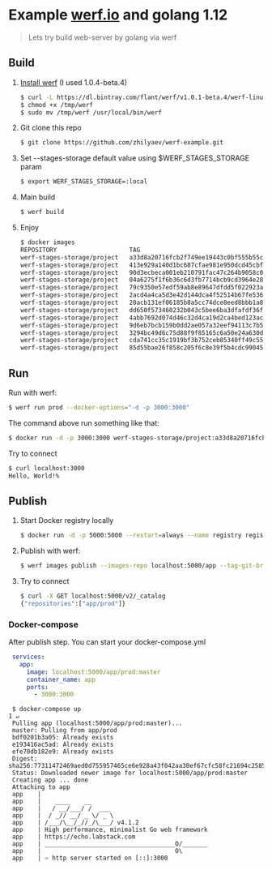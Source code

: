 # Example [werf.io](https://werf.io) and golang 1.12
> Lets try build web-server by golang via werf

## Build
1. [Install werf](https://github.com/flant/werf#install-werf) (I used 1.0.4-beta.4)
    ```bash
    $ curl -L https://dl.bintray.com/flant/werf/v1.0.1-beta.4/werf-linux-amd64-v1.0.1-beta.4 -o /tmp/werf
    $ chmod +x /tmp/werf
    $ sudo mv /tmp/werf /usr/local/bin/werf
    ```
2. Git clone this repo
   ```bash
   $ git clone https://github.com/zhilyaev/werf-example.git
   ```
3. Set --stages-storage default value using $WERF_STAGES_STORAGE param
    ```bash
    $ export WERF_STAGES_STORAGE=:local
    ```
4. Main build 
    ```bash
    $ werf build
    ```
5. Enjoy
    ```bash
    $ docker images                                                         
    REPOSITORY                    TAG                                                                IMAGE ID            CREATED             SIZE
    werf-stages-storage/project   a33d8a20716fcb2f749ee19443c0bf555b55ce8fce304431ca81153a2e53f7c5   fe747a108218        About an hour ago   17.1MB
    werf-stages-storage/project   413e929a140d1bc687cfae981e950dcd45cbfbf7ed578b77d1400c70a66fb440   165090988574        About an hour ago   17.1MB
    werf-stages-storage/project   90d3ecbeca001eb210791fac47c264b9058c0d208296a39840194fd999de4544   4dd9437ba342        About an hour ago   648MB
    werf-stages-storage/project   04a6275f1f6b36c6d3fb7714bcb9cd3964e289fa54ad7b294aee0e33c819f61f   e57e30d253ed        About an hour ago   637MB
    werf-stages-storage/project   79c9350e57edf59ab8e89647dfdd5f022923a2672f8c1ec12e1b1a20f6972ae7   936d0907738e        About an hour ago   17.1MB
    werf-stages-storage/project   2acd4a4ca5d3e42d144dca4f52514b67fe536d1046a40e0c862b6c34a27690fe   5d69d82b78d6        About an hour ago   17.1MB
    werf-stages-storage/project   20acb131ef06185b8a5cc74dce8eed8bbb1a88969e9af59d1f3cbed749693b18   d2380f73a521        About an hour ago   5.53MB
    werf-stages-storage/project   dd650f573460232b043c5bee6ba3dfafdf36f1cec16f2aebc44ffa750ff56035   cb59febc835c        About an hour ago   648MB
    werf-stages-storage/project   4abb7692d074d46c32d4ca19d2ca4bed123ac7aa573cbbdb3283eabe3b44f7bd   0edf9a9740b9        About an hour ago   637MB
    werf-stages-storage/project   9d6eb7bcb159b0dd2ae057a32eef94113c7b516ebc339a1f5c6dfd0c0ff3c687   469dae8d128b        About an hour ago   637MB
    werf-stages-storage/project   3294bc49d6c75d88f9f85165c6a50e24a630da55596e6ed84d2c7a16eb77d03f   20a56ce200dd        About an hour ago   525MB
    werf-stages-storage/project   cda741cc35c1919bf3b752ceb85340ff49c5538ae47db19f8ae867df8fd1da74   2def7c76f0bd        About an hour ago   525MB
    werf-stages-storage/project   85d55bae26f858c205f6c8e39f5b4cdc9904558517e600421a20ee148e5ef137   3babd9476715        About an hour ago   350MB
    ```

## Run
Run with werf:
```bash
$ werf run prod --docker-options="-d -p 3000:3000"   
```
The command above run something like that:
```bash
$ docker run -d -p 3000:3000 werf-stages-storage/project:a33d8a20716fcb2f749ee19443c0bf555b55ce8fce304431ca81153a2e53f7c5
```

Try to connect
```bash
$ curl localhost:3000
Hello, World!%     
```


## Publish
1. Start Docker registry locally
    ```bash
    $ docker run -d -p 5000:5000 --restart=always --name registry registry:2
    ```
2. Publish with werf:
    ```bash
    $ werf images publish --images-repo localhost:5000/app --tag-git-branch master 
    ```
3. Try to connect
    ```bash
    $ curl -X GET localhost:5000/v2/_catalog                                                                                                                                                                                                                                                                     
    {"repositories":["app/prod"]}
     ``` 
     
### Docker-compose
After publish step. You can start your docker-compose.yml
   ```yaml
    services:
      app:
        image: localhost:5000/app/prod:master
        container_name: app
        ports:
          - 3000:3000
   ```
   ```
    $ docker-compose up                                                                                                                                                   1 ↵
    Pulling app (localhost:5000/app/prod:master)...
    master: Pulling from app/prod
    bdf0201b3a05: Already exists
    e193416ac5ad: Already exists
    efe70db182e9: Already exists
    Digest: sha256:77311472469aed0d755957465ce6e928a43f042aa30ef67cfc58fc21694c2585
    Status: Downloaded newer image for localhost:5000/app/prod:master
    Creating app ... done
    Attaching to app
    app    | 
    app    |    ____    __
    app    |   / __/___/ /  ___
    app    |  / _// __/ _ \/ _ \
    app    | /___/\__/_//_/\___/ v4.1.2
    app    | High performance, minimalist Go web framework
    app    | https://echo.labstack.com
    app    | ____________________________________O/_______
    app    |                                     O\
    app    | ⇨ http server started on [::]:3000
   ```